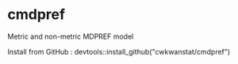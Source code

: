 # cmdpref

Metric and non-metric MDPREF model 

Install from GitHub :  devtools::install_github("cwkwanstat/cmdpref")
